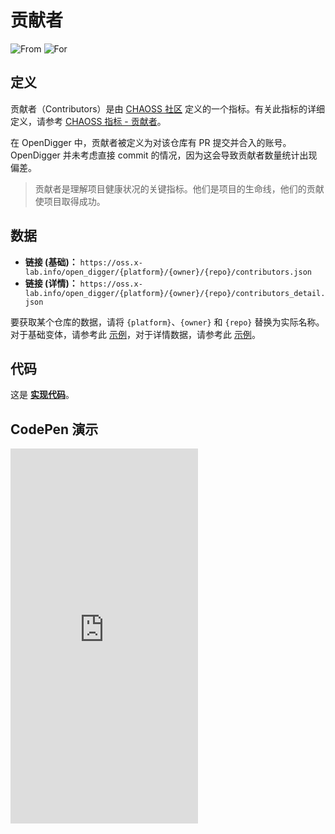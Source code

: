# 贡献者

![From](https://img.shields.io/badge/来自-CHAOSS-blue) ![For](https://img.shields.io/badge/用于-仓库-blue)

## 定义

贡献者（Contributors）是由 [CHAOSS 社区](https://chaoss.community) 定义的一个指标。有关此指标的详细定义，请参考 [CHAOSS 指标 - 贡献者](https://chaoss.community/zh-CN/kb/metric-contributors)。

在 OpenDigger 中，贡献者被定义为对该仓库有 PR 提交并合入的账号。OpenDigger 并未考虑直接 commit 的情况，因为这会导致贡献者数量统计出现偏差。

> 贡献者是理解项目健康状况的关键指标。他们是项目的生命线，他们的贡献使项目取得成功。

## 数据

- **链接 (基础)：** `https://oss.x-lab.info/open_digger/{platform}/{owner}/{repo}/contributors.json`
- **链接 (详情)：** `https://oss.x-lab.info/open_digger/{platform}/{owner}/{repo}/contributors_detail.json`

要获取某个仓库的数据，请将 `{platform}`、`{owner}` 和 `{repo}` 替换为实际名称。对于基础变体，请参考此 [示例](https://oss.x-lab.info/open_digger/github/X-lab2017/open-digger/contributors.json)，对于详情数据，请参考此 [示例](https://oss.x-lab.info/open_digger/github/X-lab2017/open-digger/contributors_detail.json)。

## 代码

这是 [**实现代码**](https://github.com/X-lab2017/open-digger/blob/master/src/metrics/chaoss.ts#L835)。

## CodePen 演示

<iframe height="600" scrolling="no" title="OpenDigger - [CHAOSS] Developer Status" src="https://codepen.io/frank-zsy/embed/RwBmpYZ?default-tab=js%2Cresult&editable=true" frameborder="no" loading="lazy" allowtransparency="true" allowfullscreen="true">
  See the Pen <a href="https://codepen.io/frank-zsy/pen/RwBmpYZ">
  OpenDigger - [CHAOSS] Developer Status</a> by Frank Zhao (<a href="https://codepen.io/frank-zsy">@frank-zsy</a>)
  on <a href="https://codepen.io">CodePen</a>.
</iframe>
